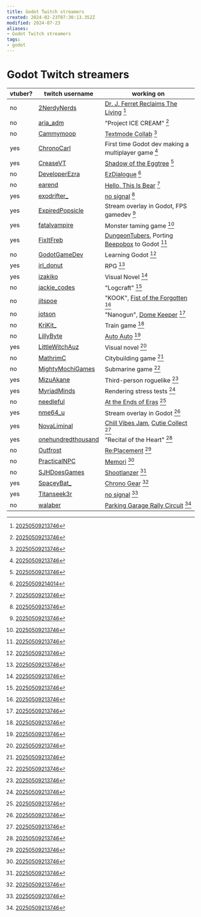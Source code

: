 ```yaml
---
title: Godot Twitch streamers
created: 2024-02-23T07:30:13.352Z
modified: 2024-07-23
aliases:
- Godot Twitch streamers
tags:
- godot
---
```


# Godot Twitch streamers

vtuber? | twitch username | working on
---|---|---
no | [2NerdyNerds](https://www.twitch.tv/2nerdynerds) | [Dr. J. Ferret Reclaims The Living](https://2nerdynerds.itch.io/dr-j-ferret-reclaims-the-living) [^1]
no | [aria_adm](https://www.twitch.tv/aria_adm) | "Project ICE CREAM" [^1]
no | [Cammymoop](https://www.twitch.tv/cammymoop) | [Textmode Collab](https://cammymoop.com/textmode-collab/) [^1]
yes | [ChronoCarl](https://www.twitch.tv/chronocarl) | First time Godot dev making a multiplayer game [^1]
yes | [CreaseVT](https://www.twitch.tv/CreaseVT) | [Shadow of the Eggtree](https://creasevt.itch.io/shadow-of-the-eggtree) [^1]
no | [DeveloperEzra](https://www.twitch.tv/developerezra) | [EzDialogue](https://github.com/real-ezTheDev/GodotEzDialoguePlugin) [^2]
no | [earend](https://www.twitch.tv/earend) | [Hello, This Is Bear](https://store.steampowered.com/app/2645770/Hello_This_Is_Bear) [^1]
yes | [exodrifter_](https://www.twitch.tv/exodrifter_) | [no signal](https://exodrifter.itch.io/lost-contact) [^1]
yes | [ExpiredPopsicle](https://www.twitch.tv/expiredpopsicle) | Stream overlay in Godot, FPS gamedev [^1]
yes | [fatalvampire](https://www.twitch.tv/fatalvampire) | Monster taming game [^1]
yes | [FixItFreb](https://www.twitch.tv/fixitfreb) | [DungeonTubers](https://fixitfreb.itch.io/dungeontubers), Porting [Beepobox](https://fixitfreb.itch.io/beepo-box) to Godot [^1]
no | [GodotGameDev](https://www.twitch.tv/godotgamedev) | Learning Godot [^1]
yes | [irl_donut](https://www.twitch.tv/irl_donut) | RPG [^1]
yes | [izakiko](https://www.twitch.tv/izakiko) | Visual Novel [^1]
no | [jackie_codes](https://www.twitch.tv/jackie_codes) | "Logcraft" [^1]
no | [jitspoe](https://www.twitch.tv/jitspoe) | "KOOK", [Fist of the Forgotten](http://fistoftheforgotten.com/) [^1]
no | [jotson](https://www.twitch.tv/jotson) | "Nanogun", [Dome Keeper](https://store.steampowered.com/app/1637320/Dome_Keeper/) [^1]
no | [KriKit_](https://www.twitch.tv/krikit_) | Train game [^1]
no | [LillyByte](https://www.twitch.tv/lillybyte) | [Auto Auto](https://store.steampowered.com/app/2636380/Auto_Auto_Maximum_Autodrive_In_The_Alien_Apocalypse/) [^1]
yes | [LittleWitchAuz](https://www.twitch.tv/littlewitchauz) | Visual novel [^1]
no | [MathrimC](https://www.twitch.tv/mathrimc) | Citybuilding game [^1]
no | [MightyMochiGames](https://www.twitch.tv/mightymochigames) | Submarine game [^1]
yes | [MizuAkane](https://www.twitch.tv/mizuakane) | Third-person roguelike [^1]
yes | [MyriadMinds](https://www.twitch.tv/myriadminds) | Rendering stress tests [^1]
no | [needleful](https://www.twitch.tv/needleful) | [At the Ends of Eras](https://www.youtube.com/watch?v=w7CGwNvUzHs) [^1]
yes | [nme64_u](https://www.twitch.tv/nme64_u) | Stream overlay in Godot [^1]
yes | [NovaLiminal](https://www.twitch.tv/novaliminal) | [Chill Vibes Jam](https://itch.io/jam/chill-vibes-game-jam-winter-2023-24), [Cutie Collect](https://novaliminal.itch.io/cutie-collect) [^1]
yes | [onehundredthousand](https://www.twitch.tv/onehundredthousand) | "Recital of the Heart" [^1]
no | [Outfrost](https://www.twitch.tv/outfrost) | [Re:Placement](https://outfrost.itch.io/replacement) [^1]
no | [PracticalNPC](https://www.twitch.tv/practicalnpc) | [Memori](https://store.steampowered.com/app/1712700/Memori/) [^1]
no | [SJHDoesGames](https://www.twitch.tv/sjhdoesgames) | [Shootlanzer](https://munity.itch.io/shootlanzer-prototype) [^1]
yes | [SpaceyBat_](https://www.twitch.tv/spaceybat_) | [Chrono Gear](https://spaceybat.itch.io/project-chrono-gear) [^1]
yes | [Titanseek3r](https://www.twitch.tv/titanseek3r) | [no signal](https://exodrifter.itch.io/lost-contact) [^1]
no | [walaber](https://www.twitch.tv/walaber) | [Parking Garage Rally Circuit](https://store.steampowered.com/app/2737300/Parking_Garage_Rally_Circuit/) [^1]

[^1]: [20250509213746](../entries/20250509213746.md)
[^2]: [20250509214014](../entries/20250509214014.md)
